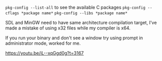 `pkg-config --list-all` to see the available C packages
`pkg-config --cflags *package name*` 
`pkg-config --libs *package name*` 

SDL and MinGW need to have same architecture compilation target, I've made a mistake of using x32 files while my compiler is x64.

If you run your binary and don't see a window try using prompt in administrator mode, worked for me.

https://youtu.be/iL--xqGgd0g?t=3167